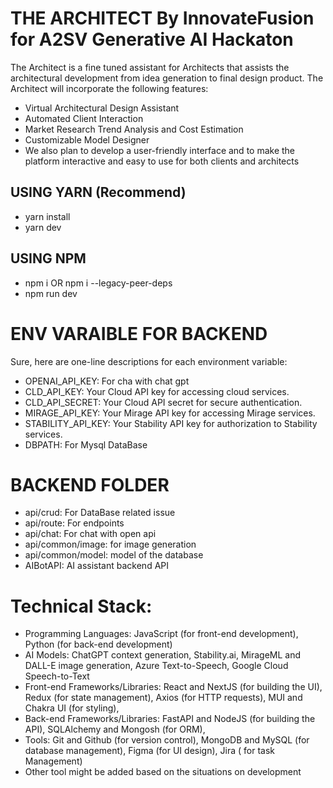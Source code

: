 # THE ARCHITECT By InnovateFusion for A2SV Generative AI Hackaton 

The Architect is a fine tuned assistant for Architects that assists the architectural development from idea generation to final design product. The Architect will incorporate the following features:
- Virtual Architectural Design Assistant 
- Automated Client Interaction 
- Market Research Trend Analysis and Cost Estimation
- Customizable Model Designer 
- We also plan to develop a user-friendly interface and to make the platform interactive and easy to use for both clients and architects

## USING YARN (Recommend)

- yarn install
- yarn dev

## USING NPM

- npm i OR npm i --legacy-peer-deps
- npm run dev

# ENV VARAIBLE FOR BACKEND

Sure, here are one-line descriptions for each environment variable:
- OPENAI_API_KEY: For cha with chat gpt
- CLD_API_KEY: Your Cloud API key for accessing cloud services.
- CLD_API_SECRET: Your Cloud API secret for secure authentication.
- MIRAGE_API_KEY: Your Mirage API key for accessing Mirage services.
- STABILITY_API_KEY: Your Stability API key for authorization to Stability services.
- DBPATH: For Mysql DataBase

# BACKEND FOLDER
- api/crud: For DataBase related issue
- api/route: For endpoints
- api/chat: For chat with open api
- api/common/image: for image generation
- api/common/model: model of the database
- AIBotAPI: AI assistant backend API
  
# Technical Stack:
- Programming Languages: JavaScript (for front-end development), Python (for back-end development)
- AI Models: ChatGPT context generation, Stability.ai, MirageML and DALL-E image generation, Azure Text-to-Speech, Google Cloud Speech-to-Text 
- Front-end Frameworks/Libraries: React and NextJS (for building the UI), Redux (for state management), Axios (for HTTP requests), MUI and Chakra UI (for styling), 
- Back-end Frameworks/Libraries: FastAPI and NodeJS (for building the API), SQLAlchemy and Mongosh (for ORM), 
- Tools: Git and Github (for version control), MongoDB and MySQL (for database management), Figma (for UI design), Jira ( for task Management)
- Other tool might be added based on the situations on development


